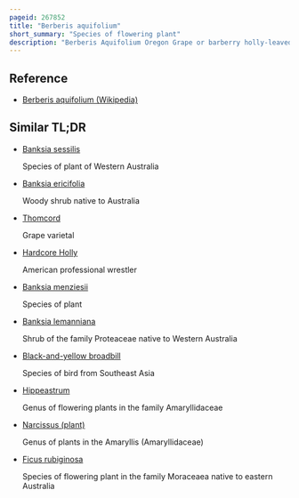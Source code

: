 ```yaml
---
pageid: 267852
title: "Berberis aquifolium"
short_summary: "Species of flowering plant"
description: "Berberis Aquifolium Oregon Grape or barberry holly-leaved is a Species of flowering Plant in the berberidaceae Family Native to western North America. It is an evergreen shrub growing 1–3 meters tall and 1. 5 m wide, with Pinnate Leaves consisting of spiny Leaflets, and dense Clusters of yellow Flowers in early Spring, followed by dark bluish-black Berries."
---
```


## Reference

- [Berberis aquifolium (Wikipedia)](https://en.wikipedia.org/?curid=267852)

## Similar TL;DR

- [Banksia sessilis](/tldr/en/banksia-sessilis)

  Species of plant of Western Australia

- [Banksia ericifolia](/tldr/en/banksia-ericifolia)

  Woody shrub native to Australia

- [Thomcord](/tldr/en/thomcord)

  Grape varietal

- [Hardcore Holly](/tldr/en/hardcore-holly)

  American professional wrestler

- [Banksia menziesii](/tldr/en/banksia-menziesii)

  Species of plant

- [Banksia lemanniana](/tldr/en/banksia-lemanniana)

  Shrub of the family Proteaceae native to Western Australia

- [Black-and-yellow broadbill](/tldr/en/black-and-yellow-broadbill)

  Species of bird from Southeast Asia

- [Hippeastrum](/tldr/en/hippeastrum)

  Genus of flowering plants in the family Amaryllidaceae

- [Narcissus (plant)](/tldr/en/narcissus-plant)

  Genus of plants in the Amaryllis (Amaryllidaceae)

- [Ficus rubiginosa](/tldr/en/ficus-rubiginosa)

  Species of flowering plant in the family Moraceaea native to eastern Australia
